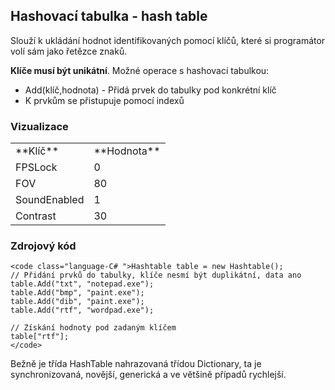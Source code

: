 ## Hashovací tabulka - hash table

Slouží k ukládání hodnot identifikovaných pomocí klíčů, které si programátor volí sám jako řetězce znaků.

**Klíče musí být unikátní**.
Možné operace s hashovací tabulkou:

*   Add(klíč,hodnota) - Přidá prvek do tabulky pod konkrétní klíč
*   K prvkům se přistupuje pomocí indexů

### Vizualizace

<table class="table-basic">
  <tr>
	<td>**Klíč**</td>
	<td>**Hodnota**</td>
  </tr>
  <tr>
    <td>FPSLock</td>
    <td>0</td>
  </tr>
  <tr>
    <td>FOV</td>
    <td>80</td>
  </tr>
  <tr>
    <td>SoundEnabled</td>
    <td>1</td>
  </tr>
    <tr>
    <td>Contrast</td>
    <td>30</td>
  </tr>
</table>

### Zdrojový kód

    <code class="language-C# ">Hashtable table = new Hashtable();
    // Přidání prvků do tabulky, klíče nesmí být duplikátní, data ano
    table.Add("txt", "notepad.exe");
    table.Add("bmp", "paint.exe");
    table.Add("dib", "paint.exe");
    table.Add("rtf", "wordpad.exe");

    // Získání hodnoty pod zadaným klíčem
    table["rtf"];
    </code>

Bežně je třída HashTable nahrazovaná třídou Dictionary, ta je synchronizovaná, novější, generická a ve většině případů rychlejší.
